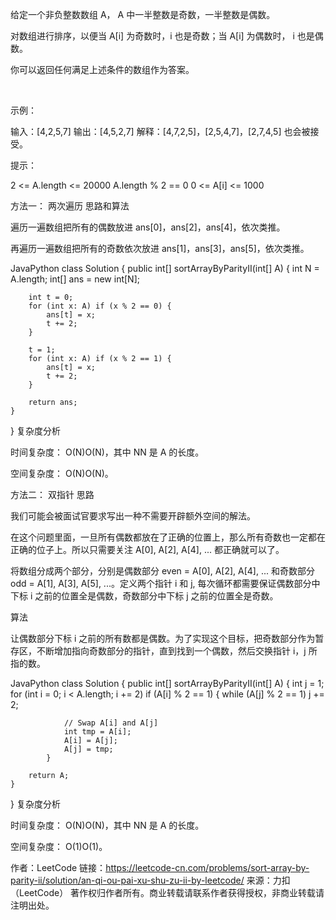 给定一个非负整数数组 A， A 中一半整数是奇数，一半整数是偶数。

对数组进行排序，以便当 A[i] 为奇数时，i 也是奇数；当 A[i] 为偶数时， i 也是偶数。

你可以返回任何满足上述条件的数组作为答案。

 

示例：

输入：[4,2,5,7]
输出：[4,5,2,7]
解释：[4,7,2,5]，[2,5,4,7]，[2,7,4,5] 也会被接受。
 

提示：

2 <= A.length <= 20000
A.length % 2 == 0
0 <= A[i] <= 1000


方法一： 两次遍历
思路和算法

遍历一遍数组把所有的偶数放进 ans[0]，ans[2]，ans[4]，依次类推。

再遍历一遍数组把所有的奇数依次放进 ans[1]，ans[3]，ans[5]，依次类推。

JavaPython
class Solution {
    public int[] sortArrayByParityII(int[] A) {
        int N = A.length;
        int[] ans = new int[N];

        int t = 0;
        for (int x: A) if (x % 2 == 0) {
            ans[t] = x;
            t += 2;
        }

        t = 1;
        for (int x: A) if (x % 2 == 1) {
            ans[t] = x;
            t += 2;
        }

        return ans;
    }
}
复杂度分析

时间复杂度： O(N)O(N)，其中 NN 是 A 的长度。

空间复杂度： O(N)O(N)。

方法二： 双指针
思路

我们可能会被面试官要求写出一种不需要开辟额外空间的解法。

在这个问题里面，一旦所有偶数都放在了正确的位置上，那么所有奇数也一定都在正确的位子上。所以只需要关注 A[0], A[2], A[4], ... 都正确就可以了。

将数组分成两个部分，分别是偶数部分 even = A[0], A[2], A[4], ... 和奇数部分 odd = A[1], A[3], A[5], ...。定义两个指针 i 和 j, 每次循环都需要保证偶数部分中下标 i 之前的位置全是偶数，奇数部分中下标 j 之前的位置全是奇数。

算法

让偶数部分下标 i 之前的所有数都是偶数。为了实现这个目标，把奇数部分作为暂存区，不断增加指向奇数部分的指针，直到找到一个偶数，然后交换指针 i，j 所指的数。

JavaPython
class Solution {
    public int[] sortArrayByParityII(int[] A) {
        int j = 1;
        for (int i = 0; i < A.length; i += 2)
            if (A[i] % 2 == 1) {
                while (A[j] % 2 == 1)
                    j += 2;

                // Swap A[i] and A[j]
                int tmp = A[i];
                A[i] = A[j];
                A[j] = tmp;
            }

        return A;
    }
}
复杂度分析

时间复杂度： O(N)O(N)，其中 NN 是 A 的长度。

空间复杂度： O(1)O(1)。

作者：LeetCode
链接：https://leetcode-cn.com/problems/sort-array-by-parity-ii/solution/an-qi-ou-pai-xu-shu-zu-ii-by-leetcode/
来源：力扣（LeetCode）
著作权归作者所有。商业转载请联系作者获得授权，非商业转载请注明出处。